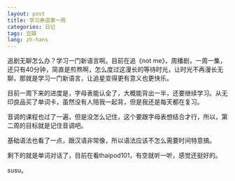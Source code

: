 ```yaml
---
layout: post
title: 学习泰语第一周
categories: 日记
tags: 豆瓣
lang: zh-hans
---
```

追剧无聊怎么办？学习一门新语言啊。目前在追《not me》，周播剧，一周一集，还只有40分钟，简直是煎熬啊，怎么度过这漫长的等待时光，让时光不再漫长无聊，那就是学习一门新语言，让追星变得更有意义也更快乐。

目前一周下来的进度是，字母表能认全了，大概能背出一半，还要继续学习。从无印良品买了单词卡，虽然没有人陪我一起背，但是我还是每天都在复习。

音调的课程也过了一遍，但是没怎么记住，这个要跟字母表想结合才行，所以，第二周的目标就是记住音调吧。

基础语法也看了一点，跟汉语非常像，所以语法应该不怎么需要时间特意搞。

剩下的就是单词对话了，目前在看thaipod101，有空就听一听，感觉还挺好的。

susu。

